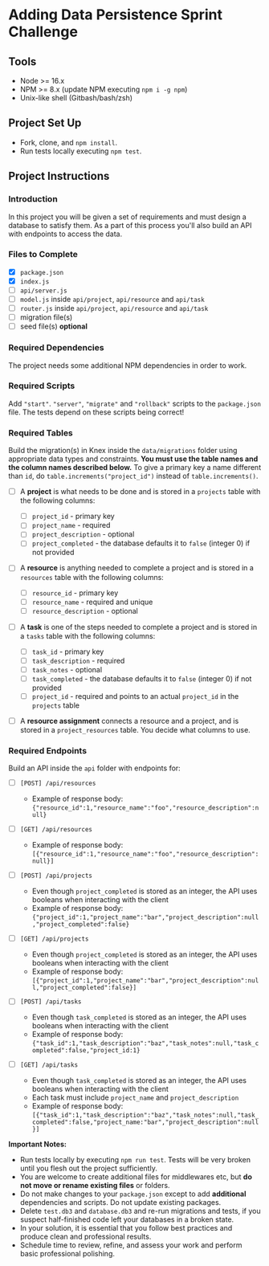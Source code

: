 # Adding Data Persistence Sprint Challenge

## Tools

- Node >= 16.x
- NPM >= 8.x (update NPM executing `npm i -g npm`)
- Unix-like shell (Gitbash/bash/zsh)

## Project Set Up

- Fork, clone, and `npm install`.
- Run tests locally executing `npm test`.

## Project Instructions

### Introduction

In this project you will be given a set of requirements and must design a database to satisfy them. As a part of this process you'll also build an API with endpoints to access the data.

### Files to Complete

- [x] `package.json`
- [x] `index.js`
- [ ] `api/server.js`
- [ ] `model.js` inside `api/project`, `api/resource` and `api/task`
- [ ] `router.js` inside `api/project`, `api/resource` and `api/task`
- [ ] migration file(s)
- [ ] seed file(s) **optional**

### Required Dependencies

The project needs some additional NPM dependencies in order to work.

### Required Scripts

Add `"start"`. `"server"`, `"migrate"` and `"rollback"` scripts to the `package.json` file. The tests depend on these scripts being correct!

### Required Tables

Build the migration(s) in Knex inside the `data/migrations` folder using appropriate data types and constraints. **You must use the table names and the column names described below.** To give a primary key a name different than `id`, do `table.increments("project_id")` instead of `table.increments()`.

- [ ] A **project** is what needs to be done and is stored in a `projects` table with the following columns:

  - [ ] `project_id` - primary key
  - [ ] `project_name` - required
  - [ ] `project_description` - optional
  - [ ] `project_completed` - the database defaults it to `false` (integer 0) if not provided

- [ ] A **resource** is anything needed to complete a project and is stored in a `resources` table with the following columns:

  - [ ] `resource_id` - primary key
  - [ ] `resource_name` - required and unique
  - [ ] `resource_description` - optional

- [ ] A **task** is one of the steps needed to complete a project and is stored in a `tasks` table with the following columns:

  - [ ] `task_id` - primary key
  - [ ] `task_description` - required
  - [ ] `task_notes` - optional
  - [ ] `task_completed` - the database defaults it to `false` (integer 0) if not provided
  - [ ] `project_id` - required and points to an actual `project_id` in the `projects` table

- [ ] A **resource assignment** connects a resource and a project, and is stored in a `project_resources` table. You decide what columns to use.

### Required Endpoints

Build an API inside the `api` folder with endpoints for:

- [ ] `[POST] /api/resources`

  - Example of response body: `{"resource_id":1,"resource_name":"foo","resource_description":null}`

- [ ] `[GET] /api/resources`

  - Example of response body: `[{"resource_id":1,"resource_name":"foo","resource_description":null}]`

- [ ] `[POST] /api/projects`

  - Even though `project_completed` is stored as an integer, the API uses booleans when interacting with the client
  - Example of response body: `{"project_id":1,"project_name":"bar","project_description":null,"project_completed":false}`

- [ ] `[GET] /api/projects`

  - Even though `project_completed` is stored as an integer, the API uses booleans when interacting with the client
  - Example of response body: `[{"project_id":1,"project_name":"bar","project_description":null,"project_completed":false}]`

- [ ] `[POST] /api/tasks`

  - Even though `task_completed` is stored as an integer, the API uses booleans when interacting with the client
  - Example of response body: `{"task_id":1,"task_description":"baz","task_notes":null,"task_completed":false,"project_id:1}`

- [ ] `[GET] /api/tasks`
  - Even though `task_completed` is stored as an integer, the API uses booleans when interacting with the client
  - Each task must include `project_name` and `project_description`
  - Example of response body: `[{"task_id":1,"task_description":"baz","task_notes":null,"task_completed":false,"project_name:"bar","project_description":null}]`

**Important Notes:**

- Run tests locally by executing `npm run test`. Tests will be very broken until you flesh out the project sufficiently.
- You are welcome to create additional files for middlewares etc, but **do not move or rename existing files** or folders.
- Do not make changes to your `package.json` except to add **additional** dependencies and scripts. Do not update existing packages.
- Delete `test.db3` and `database.db3` and re-run migrations and tests, if you suspect half-finished code left your databases in a broken state.
- In your solution, it is essential that you follow best practices and produce clean and professional results.
- Schedule time to review, refine, and assess your work and perform basic professional polishing.

<!--
# TESTS

[x] [0] sanity check (56 ms)
    - server.js

* PROJECTS ENDPOINTS
## [GET] /api/projects
[ ] [1] can get all projects that exist in the table (8 ms)
[ ] [2] each project contains project_name, project_description and project_completed (as a boolean) (9 ms)

## [POST] /api/projects
[ ] [3] can add a new project to the table (4 ms)
[ ] [4] responds with the newly created project with its project_completed as a boolean (5 ms)
[ ] [5] rejects projects lacking a project_name with an error status code (6 ms)


* RESOURCES ENDPOINTS
## [GET] /api/resources
[ ] [6] can get all resources in the table (5 ms)

## [POST] /api/resources

[ ] [7] can add a new resource to the table (3 ms)
[ ] [8] responds with the newly created resource (6 ms)
[ ] [9] rejects a resource with an existing resource_name with an error status code (5 ms)


* TASKS ENDPOINTS
## [GET] /api/tasks
[ ] [10] can get all tasks in the table (4 ms)
[ ] [11] each task contains task_notes and task_description and task_completed (as a boolean) (7 ms)
[ ] [12] each task contains the project_name and the project_description (4 ms)

## [POST] /api/tasks
[ ] [13] can add a new task to the db (4 ms)
[ ] [14] responds with the newly created task with the task_completed as a boolean (5 ms)
[ ] [15] rejects a task lacking a task_description with an error status code (6 ms)
[ ] [16] rejects a task lacking a project_id with an error status code (4 ms)
[ ] [17] rejects a task containing an invalid project_id with an error status code (4 ms)

-->
